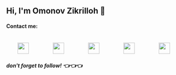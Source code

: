 <h2>Hi, I'm Omonov Zikrilloh 👏</h2>

<h4>Contact me:</h4>

<br />
<!-- Telegram -->
<a 
   href='https://t.me/Web_Developer_Inc/' 
   style='margin: 30px; text-decoration: none;' 
   target='_blank'
>
    <img 
         src='https://upload.wikimedia.org/wikipedia/commons/thumb/8/82/Telegram_logo.svg/2048px-Telegram_logo.svg.png'
         width='30px' 
    />
</a>
<!-- Instagram -->
<a 
   href='https://www.instagram.com/web_developer_inc/' 
   style='margin: 30px; text-decoration: none;' 
   target='_blank'
>
   <img 
        src='https://upload.wikimedia.org/wikipedia/commons/thumb/a/a5/Instagram_icon.png/2048px-Instagram_icon.png' 
        width='30px' 
   />
</a>
<!-- Facebook -->
<a 
   href='https://m.facebook.com/profile.php' 
   style='margin: 30px; text-decoration: none;' 
   target='_blank'
>
   <img 
        src='https://upload.wikimedia.org/wikipedia/commons/thumb/0/05/Facebook_Logo_%282019%29.png/768px-Facebook_Logo_%282019%29.png' 
        width='30px' 
   />
</a>
<!-- YouTube -->
<a 
   href='https://www.youtube.com/channel/UCNwWUGtugIyMtb455ku-dEw' 
   style='margin: 30px; text-decoration: none;' 
   target='_blank'
>
   <img 
        src='https://png.pngtree.com/png-vector/20221018/ourmid/pngtree-youtube-social-media-round-icon-png-image_6315993.png' 
        width='30px' 
   />
</a>
<!-- Github -->
<a 
   href='https://github.com/WebDeveloperInc/' 
   style='margin: 30px;  text-decoration: none;'
>
   <img 
        src='[https://cdn4.iconfinder.com/data/icons/iconsimple-logotypes/512/github-512.png](https://www.kibrispdr.org/data/765/logo-symbols-png-37.png)' 
        width='30px' 
   />
</a>  


<h5>don't forget to follow! 👈👈👈</h5>
